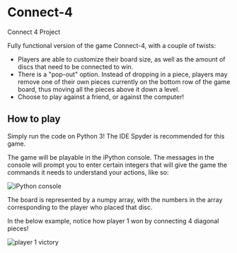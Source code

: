 # Connect-4
Connect 4 Project

Fully functional version of the game Connect-4, with a couple of twists:
- Players are able to customize their board size, as well as the amount of discs that need to be connected to win.
- There is a "pop-out" option. Instead of dropping in a piece, players may remove one of their own pieces currently on the bottom row of the game board, thus moving all the pieces above it down a level. 
- Choose to play against a friend, or against the computer!

## How to play

Simply run the code on Python 3! The IDE Spyder is recommended for this game. 

The game will be playable in the iPython console. The messages in the console will prompt you to enter certain integers that will give the game the commands it needs to understand your actions, like so:

![iPython console](https://i.gyazo.com/192171517e035e94dcf468f08eddb0ae.png)

The board is represented by a numpy array, with the numbers in the array corresponding to the player who placed that disc.

In the below example, notice how player 1 won by connecting 4 diagonal pieces!

![player 1 victory](https://i.gyazo.com/45d2f1ab497c285dd75a2491377eb564.png)
